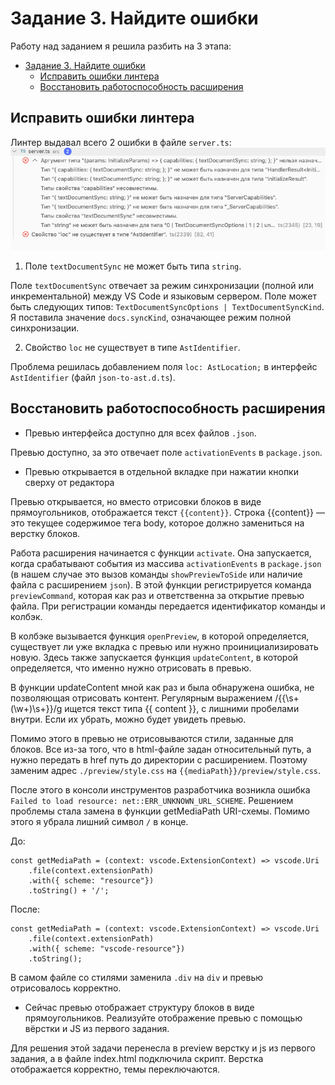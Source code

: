 # Задание 3. Найдите ошибки
Работу над заданием я решила разбить на 3 этапа:
- [Задание 3. Найдите ошибки](#%d0%97%d0%b0%d0%b4%d0%b0%d0%bd%d0%b8%d0%b5-3-%d0%9d%d0%b0%d0%b9%d0%b4%d0%b8%d1%82%d0%b5-%d0%be%d1%88%d0%b8%d0%b1%d0%ba%d0%b8)
  - [Исправить ошибки линтера](#%d0%98%d1%81%d0%bf%d1%80%d0%b0%d0%b2%d0%b8%d1%82%d1%8c-%d0%be%d1%88%d0%b8%d0%b1%d0%ba%d0%b8-%d0%bb%d0%b8%d0%bd%d1%82%d0%b5%d1%80%d0%b0)
  - [Восстановить работоспособность расширения](#%d0%92%d0%be%d1%81%d1%81%d1%82%d0%b0%d0%bd%d0%be%d0%b2%d0%b8%d1%82%d1%8c-%d1%80%d0%b0%d0%b1%d0%be%d1%82%d0%be%d1%81%d0%bf%d0%be%d1%81%d0%be%d0%b1%d0%bd%d0%be%d1%81%d1%82%d1%8c-%d1%80%d0%b0%d1%81%d1%88%d0%b8%d1%80%d0%b5%d0%bd%d0%b8%d1%8f)

## Исправить ошибки линтера
Линтер выдавал всего 2 ошибки в файле `server.ts`:
![Ошибки линтера](img/LinterErrors.png)
1. Поле `textDocumentSync` не может быть типа `string`.

Поле `textDocumentSync` отвечает за режим синхронизации (полной или инкрементальной) между VS Code и языковым сервером. Поле может быть следующих типов: `TextDocumentSyncOptions | TextDocumentSyncKind`. Я поставила значение `docs.syncKind`, означающее режим полной синхронизации.

2. Свойство `loc` не существует в типе `AstIdentifier`.

Проблема решилась добавлением поля `loc: AstLocation;` в интерфейс `AstIdentifier` (файл `json-to-ast.d.ts`).

## Восстановить работоспособность расширения
- Превью интерфейса доступно для всех файлов `.json`.

Превью доступно, за это отвечает поле `activationEvents` в `package.json`.
- Превью открывается в отдельной вкладке при нажатии кнопки сверху от редактора

Превью открывается, но вместо отрисовки блоков в виде прямоугольников, отображается текст `{{content}}`. Cтрока {{content}} — это текущее содержимое тега body, которое должно замениться на верстку блоков.

Работа расширения начинается с функции `activate`. Она запускается, когда срабатывают события из массива `activationEvents` в `package.json` (в нашем случае это вызов команды `showPreviewToSide` или наличие файла с расширением `json`). В этой функции регистрируется команда `previewCommand`, которая как раз и ответственна за открытие превью файла. При регистрации команды передается идентификатор команды и колбэк.

В колбэке вызывается функция `openPreview`, в которой определяется, существует ли уже вкладка с превью или нужно проинициализировать новую. Здесь также запускается функция `updateContent`, в которой определяется, что именно нужно отрисовать в превью.

В функции updateContent мной как раз и была обнаружена ошибка, не позволяющая отрисовать контент. Регулярным выражением /{{\s+(\w+)\s+}}/g ищется текст типа {{ content }}, с лишними пробелами внутри. Если их убрать, можно будет увидеть превью.

Помимо этого в превью не отрисовываются стили, заданные для блоков. Все из-за того, что в html-файле задан относительный путь, а нужно передать в href путь до директории с расширением. Поэтому заменим адрес `./preview/style.css` на `{{mediaPath}}/preview/style.css`.

После этого в консоли инструментов разработчика возникла ошибка `Failed to load resource: net::ERR_UNKNOWN_URL_SCHEME`. Решением проблемы стала замена в функции getMediaPath URI-схемы. Помимо этого я убрала лишний символ `/` в конце.

До:
```
const getMediaPath = (context: vscode.ExtensionContext) => vscode.Uri
    .file(context.extensionPath)
    .with({ scheme: "resource"})
    .toString() + '/';
```
После:
```
const getMediaPath = (context: vscode.ExtensionContext) => vscode.Uri
    .file(context.extensionPath)
    .with({ scheme: "vscode-resource"})
    .toString();
```

В самом файле со стилями заменила `.div` на `div` и превью отрисовалось корректно.

- Сейчас превью отображает структуру блоков в виде прямоугольников. Реализуйте отображение превью с помощью вёрстки и JS из первого задания.

Для решения этой задачи перенесла в preview верстку и js из первого задания, а в файле index.html подключила скрипт. Верстка отображается корректно, темы переключаются.